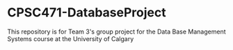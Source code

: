 # CPSC471-DatabaseProject
This repository is for Team 3's group project for the Data Base Management Systems course at the University of Calgary
